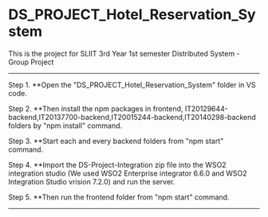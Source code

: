 # DS_PROJECT_Hotel_Reservation_System
This is the project for SLIIT 3rd Year 1st semester Distributed System - Group Project

-------------------------------------------------------------------------------------------------------------------------------------------------

Step 1.
**Open the "DS_PROJECT_Hotel_Reservation_System" folder in  VS code.

Step 2.
**Then install the npm packages in frontend, IT20129644-backend,IT20137700-backend,IT20015244-backend,IT20140298-backend folders by "npm install" command.

Step 3.
**Start each  and every backend folders from "npm start" command.

Step 4.
**Import the DS-Project-Integration zip file into the WSO2 integration studio (We used WSO2 Enterprise integrator 6.6.0 and  WSO2 Integration Studio vrision 7.2.0) and run the server.

Step 5.
**Then run the frontend folder from "npm start" command.

-------------------------------------------------------------------------------------------------------------------------------------------------
